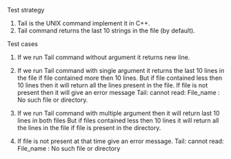 Test strategy     

1. Tail is the UNIX command implement it in C++.
2. Tail command returns the last 10 strings in the file (by default).
 
Test cases       
 
1. If we run Tail command without argument it returns new line.

2. If we run Tail command with single argument it returns the last 10 lines in the file if file contained more then 10 lines.
   But if file contained less then 10 lines then it will return all the lines present in the file.
   If file is not present then it will give an error message 
   Tail: cannot read:  File_name : No such file or directory.
   
3. If we run Tail command with multiple argument then it will return last 10 lines in both files
   But if files contained less then 10 lines it will return all the lines in the file if file is present in the directory.
   
4. If file is not present at that time give an error message.
   Tail: cannot read:  File_name : No such file or directory 